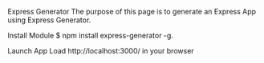 Express Generator
The purpose of this page is to generate an Express App using Express Generator. 

Install Module
$ npm install express-generator -g.

Launch App
Load http://localhost:3000/ in your browser